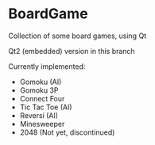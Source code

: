 # BoardGame
Collection of some board games, using Qt  
  
Qt2 (embedded) version in this branch  
  
Currently implemented:  
* Gomoku (AI)
* Gomoku 3P
* Connect Four
* Tic Tac Toe (AI)
* Reversi (AI)
* Minesweeper
* 2048 (Not yet, discontinued)
